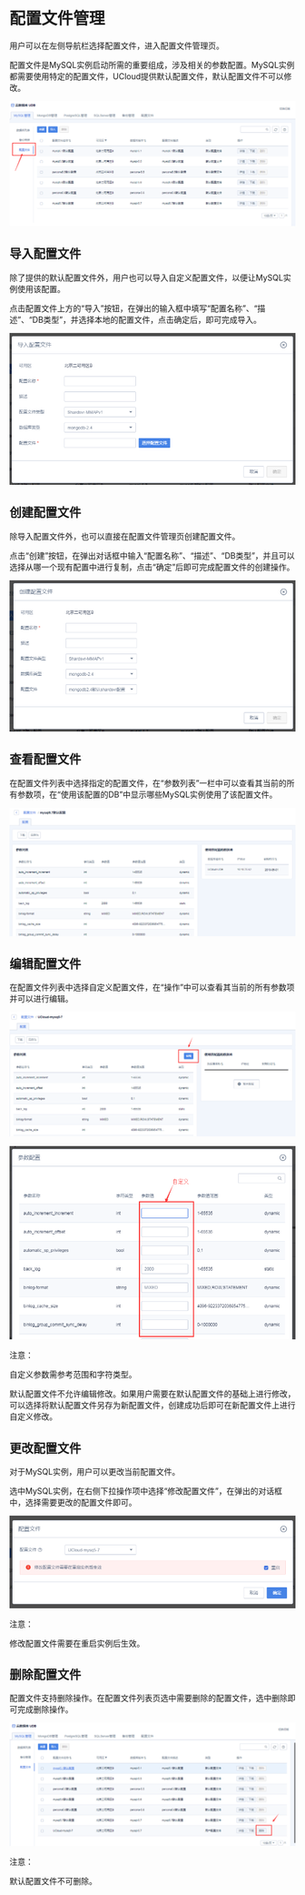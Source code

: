 

# 配置文件管理

用户可以在左侧导航栏选择配置文件，进入配置文件管理页。

配置文件是MySQL实例启动所需的重要组成，涉及相关的参数配置。MySQL实例都需要使用特定的配置文件，UCloud提供默认配置文件，默认配置文件不可以修改。

![image](/images/配置文件.png)

## 导入配置文件

除了提供的默认配置文件外，用户也可以导入自定义配置文件，以便让MySQL实例使用该配置。

点击配置文件上方的“导入”按钮，在弹出的输入框中填写“配置名称”、“描述”、“DB类型”，并选择本地的配置文件，点击确定后，即可完成导入。

![image](/images/导入配置文件.png)

## 创建配置文件

除导入配置文件外，也可以直接在配置文件管理页创建配置文件。

点击“创建”按钮，在弹出对话框中输入“配置名称”、“描述”、“DB类型”，并且可以选择从哪一个现有配置中进行复制，点击“确定”后即可完成配置文件的创建操作。

![image](/images/创建配置文件.png)

## 查看配置文件

在配置文件列表中选择指定的配置文件，在“参数列表”一栏中可以查看其当前的所有参数项，在“使用该配置的DB”中显示哪些MySQL实例使用了该配置文件。

![image](/images/查看配置文件.png)

## 编辑配置文件

在配置文件列表中选择自定义配置文件，在“操作”中可以查看其当前的所有参数项并可以进行编辑。

![image](/images/编辑配置文件0.png)

![image](/images/编辑配置文件.png)

注意：

自定义参数需参考范围和字符类型。

默认配置文件不允许编辑修改。如果用户需要在默认配置文件的基础上进行修改，可以选择将默认配置文件另存为新配置文件，创建成功后即可在新配置文件上进行自定义修改。

## 更改配置文件

对于MySQL实例，用户可以更改当前配置文件。

选中MySQL实例，在右侧下拉操作项中选择“修改配置文件”，在弹出的对话框中，选择需要更改的配置文件即可。

![image](/images/修改配置文件.png)

注意：

修改配置文件需要在重启实例后生效。

## 删除配置文件

配置文件支持删除操作。在配置文件列表页选中需要删除的配置文件，选中删除即可完成删除操作。

![image](/images/删除配置文件.png)

注意：

默认配置文件不可删除。

